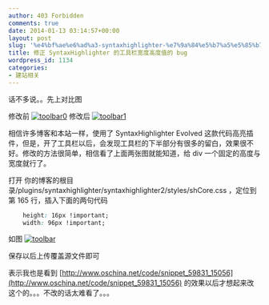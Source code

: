 ```yaml
---
author: 403 Forbidden
comments: true
date: 2014-01-13 03:14:57+00:00
layout: post
slug: '%e4%bf%ae%e6%ad%a3-syntaxhighlighter-%e7%9a%84%e5%b7%a5%e5%85%b7%e6%a0%8f%e5%ae%bd%e5%ba%a6%e9%ab%98%e5%ba%a6%e5%80%bc%e7%9a%84-bug'
title: 修正 SyntaxHighlighter 的工具栏宽度高度值的 bug
wordpress_id: 1134
categories:
- 建站相关
---
```

话不多说。。先上对比图

修改前
[![toolbar0](/uploads/2014/01/toolbar0.jpg)](/uploads/2014/01/toolbar0.jpg)
修改后
[![toolbar1](/uploads/2014/01/toolbar1.jpg)](/uploads/2014/01/toolbar1.jpg)

相信许多博客和本站一样，使用了 SyntaxHighlighter Evolved 这款代码高亮插件，但是，开了工具栏以后，会发现工具栏的下半部分有很多的留白，效果很不好。修改的方法很简单，相信看了上面两张图就能知道，给 div 一个固定的高度与宽度就行了。

打开 你的博客的根目录/plugins/syntaxhighlighter/syntaxhighlighter2/styles/shCore.css ，定位到第 165 行，插入下面的两句代码
```css
	height: 16px !important;
	width: 96px !important;

```

如图
[![toolbar](/uploads/2014/01/toolbar.jpg)](/uploads/2014/01/toolbar.jpg)

保存以后上传覆盖源文件即可

表示我也是看到 [http://www.oschina.net/code/snippet_59831_15056](http://www.oschina.net/code/snippet_59831_15056) 的效果以后才想起来改这个的。。。不改的话太难看了。。。
